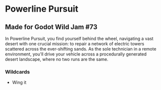 # Powerline Pursuit
## Made for Godot Wild Jam #73
In Powerline Pursuit, you find yourself behind the wheel, navigating a vast desert with one crucial mission: to repair a network of electric towers scattered across the ever-shifting sands. As the sole technician in a remote environment, you'll drive your vehicle across a procedurally generated desert landscape, where no two runs are the same.

### Wildcards
* Wing it
